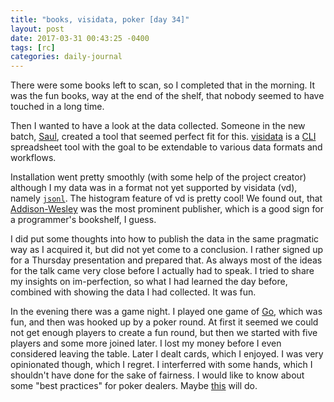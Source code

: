 ```yaml
---
title: "books, visidata, poker [day 34]"
layout: post
date: 2017-03-31 00:43:25 -0400
tags: [rc]
categories: daily-journal
---
```


There were some books left to scan, so I completed that in the morning.
It was the fun books, way at the end of the shelf, that nobody seemed to have touched in a long time.

Then I wanted to have a look at the data collected.
Someone in the new batch, [Saul](http://www.pwanson.com/), created a tool that seemed perfect fit for this.
[visidata](https://github.com/saulpw/visidata) is a [CLI](https://en.wikipedia.org/wiki/Command-line_interface) spreadsheet tool with the goal to be extendable to various data formats and workflows.

Installation went pretty smoothly (with some help of the project creator) although I my data was in a format not yet supported by visidata (vd), namely [`jsonl`](jsonlines.org). The histogram feature of vd is pretty cool! We found out, that [Addison-Wesley](https://en.wikipedia.org/wiki/Addison-Wesley) was the most prominent publisher, which is a good sign for a programmer's bookshelf, I guess.

I did put some thoughts into how to publish the data in the same pragmatic way as I acquired it, but did not yet come to a conclusion. I rather signed up for a Thursday presentation and prepared that. As always most of the ideas for the talk came very close before I actually had to speak. I tried to share my insights on im-perfection, so what I had learned the day before, combined with showing the data I had collected. It was fun.

In the evening there was a game night. I played one game of [Go](https://en.wikipedia.org/wiki/Go_(game)), which was fun, and then was hooked up by a poker round. At first it seemed we could not get enough players to create a fun round, but then we started with five players and some more joined later. I lost my money before I even considered leaving the table. Later I dealt cards, which I enjoyed. I was very opinionated though, which I regret. I interferred with some hands, which I shouldn't have done for the sake of fairness. I would like to know about some "best practices" for poker dealers. Maybe [this](http://truepokerdealer.com/index.html) will do.
